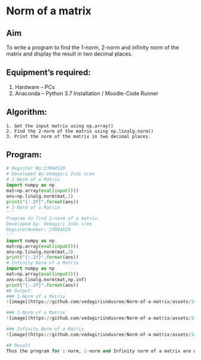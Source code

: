 # Norm of a matrix
## Aim
To write a program to find the 1-norm, 2-norm and infinity norm of the matrix and display the result in two decimal places.
## Equipment’s required:
1.	Hardware – PCs
2.	Anaconda – Python 3.7 Installation / Moodle-Code Runner
## Algorithm:
	1. Get the input matrix using np.array()   
    2. Find the 2-norm of the matrix using np.linalg.norm()
	3. Print the norm of the matrix in two decimal places.
## Program:
```Python
# Register No:23004520
# Developed By:Vedagiri Indu sree
# 1-Norm of a Matrix
import numpy as np
mat=np.array(eval(input()))
ans=np.linalg.norm(mat,1)
print("{:.2f}".format(ans))
# 2-Norm of a Matrix
'''
Program to find 2-norm of a matrix.
Developed by: Vedagiri Indu sree
RegisterNumber: 23004520
'''
import numpy as np
mat=np.array(eval(input()))
ans=np.linalg.norm(mat,2)
print("{:.2f}".format(ans))
# Infinity Norm of a Matrix
import numpy as np
mat=np.array(eval(input()))
ans=np.linalg.norm(mat,np.inf)
print("{:.2f}".format(ans))
## Output:
### 1-Norm of a Matrix
![image](https://github.com/vedagiriindusree/Norm-of-a-matrix/assets/149366776/466fee6d-e9aa-4de7-9882-de0b7c49f608)

### 2-Norm of a Matrix
![image](https://github.com/vedagiriindusree/Norm-of-a-matrix/assets/149366776/f52a1f7f-048e-4c27-95e7-a053f47c16c8)

### Infinity Norm of a Matrix
![image](https://github.com/vedagiriindusree/Norm-of-a-matrix/assets/149366776/fa83091f-8cc6-4eca-a5ec-0101ab05eb4d)

## Result
Thus the program for 1-norm, 2-norm and Infinity norm of a matrix are written and verified.
